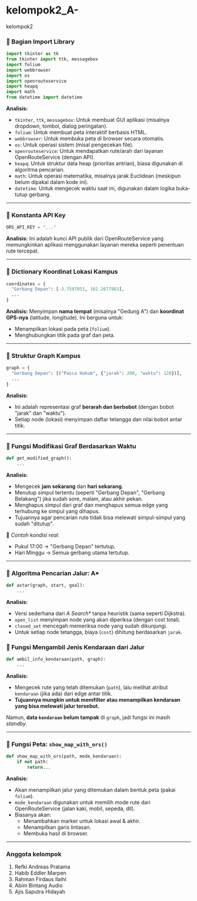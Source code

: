 # kelompok2_A-
kelompok2

### 🔹 Bagian Import Library
```python
import tkinter as tk
from tkinter import ttk, messagebox
import folium
import webbrowser
import os
import openrouteservice
import heapq
import math
from datetime import datetime
```

**Analisis:**
- `tkinter`, `ttk`, `messagebox`: Untuk membuat GUI aplikasi (misalnya dropdown, tombol, dialog peringatan).
- `folium`: Untuk membuat peta interaktif berbasis HTML.
- `webbrowser`: Untuk membuka peta di browser secara otomatis.
- `os`: Untuk operasi sistem (misal pengecekan file).
- `openrouteservice`: Untuk mendapatkan rute/arah dari layanan OpenRouteService (dengan API).
- `heapq`: Untuk struktur data heap (prioritas antrian), biasa digunakan di algoritma pencarian.
- `math`: Untuk operasi matematika, misalnya jarak Euclidean (meskipun belum dipakai dalam kode ini).
- `datetime`: Untuk mengecek waktu saat ini, digunakan dalam logika buka-tutup gerbang.

---

### 🔹 Konstanta API Key
```python
ORS_API_KEY = "..."
```

**Analisis:** Ini adalah kunci API publik dari OpenRouteService yang memungkinkan aplikasi menggunakan layanan mereka seperti penentuan rute tercepat.

---

### 🔹 Dictionary Koordinat Lokasi Kampus
```python
coordinates = {
  "Gerbang Depan": [-3.7597051, 102.2677983],
  ...
}
```

**Analisis:** Menyimpan **nama tempat** (misalnya "Gedung A") dan **koordinat GPS-nya** (latitude, longitude). Ini berguna untuk:
- Menampilkan lokasi pada peta (`folium`).
- Menghubungkan titik pada graf dan peta.

---

### 🔹 Struktur Graph Kampus
```python
graph = {
  "Gerbang Depan": [("Pasca Hukum", {"jarak": 200, "waktu": 120})],
  ...
}
```

**Analisis:**
- Ini adalah representasi graf **berarah dan berbobot** (dengan bobot "jarak" dan "waktu").
- Setiap node (lokasi) menyimpan daftar tetangga dan nilai bobot antar titik.

---

### 🔹 Fungsi Modifikasi Graf Berdasarkan Waktu
```python
def get_modified_graph():
    ...
```

**Analisis:**
- Mengecek **jam sekarang** dan **hari sekarang**.
- Menutup simpul tertentu (seperti "Gerbang Depan", "Gerbang Belakang") jika sudah sore, malam, atau akhir pekan.
- Menghapus simpul dari graf dan menghapus semua edge yang terhubung ke simpul yang dihapus.
- Tujuannya agar pencarian rute tidak bisa melewati simpul-simpul yang sudah "ditutup".

📌 *Contoh kondisi real:*
- Pukul 17:00 → "Gerbang Depan" tertutup.
- Hari Minggu → Semua gerbang utama tertutup.

---

### 🔹 Algoritma Pencarian Jalur: A*
```python
def astar(graph, start, goal):
    ...
```

**Analisis:**
- Versi sederhana dari **A* Search** tanpa heuristik (sama seperti Dijkstra).
- `open_list` menyimpan node yang akan diperiksa (dengan cost total).
- `closed_set` mencegah memeriksa node yang sudah dikunjungi.
- Untuk setiap node tetangga, biaya (`cost`) dihitung berdasarkan `jarak`.

### 🔹 Fungsi Mengambil Jenis Kendaraan dari Jalur
```python
def ambil_info_kendaraan(path, graph):
    ...
```

**Analisis:**
- Mengecek rute yang telah ditemukan (`path`), lalu melihat atribut `kendaraan` (jika ada) dari edge antar titik.
- **Tujuannya mungkin untuk memfilter atau menampilkan kendaraan yang bisa melewati jalur tersebut.**

Namun, **data `kendaraan` belum tampak** di `graph`, jadi fungsi ini masih *standby*.

---

### 🔹 Fungsi Peta: `show_map_with_ors()`
```python
def show_map_with_ors(path, mode_kendaraan):
    if not path:
        return...
```

**Analisis:**
- Akan menampilkan jalur yang ditemukan dalam bentuk peta (pakai `folium`).
- `mode_kendaraan` digunakan untuk memilih mode rute dari OpenRouteService (jalan kaki, mobil, sepeda, dll).
- Biasanya akan:
  - Menambahkan marker untuk lokasi awal & akhir.
  - Menampilkan garis lintasan.
  - Membuka hasil di browser.

---


### Anggota kelompok

1. Refki Andreas Pratama
2. Habib Eddler Marpen
3. Rahman Firdaus Ilaihi
4. Abim Bintang Audio
5. Ajis Saputra Hidayah 



